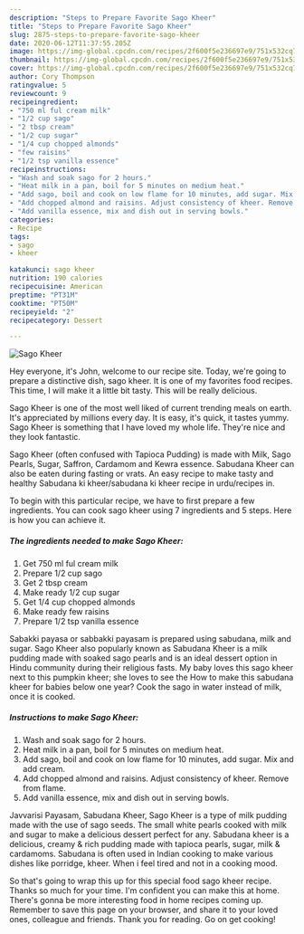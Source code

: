 ```yaml
---
description: "Steps to Prepare Favorite Sago Kheer"
title: "Steps to Prepare Favorite Sago Kheer"
slug: 2875-steps-to-prepare-favorite-sago-kheer
date: 2020-06-12T11:37:55.205Z
image: https://img-global.cpcdn.com/recipes/2f600f5e236697e9/751x532cq70/sago-kheer-recipe-main-photo.jpg
thumbnail: https://img-global.cpcdn.com/recipes/2f600f5e236697e9/751x532cq70/sago-kheer-recipe-main-photo.jpg
cover: https://img-global.cpcdn.com/recipes/2f600f5e236697e9/751x532cq70/sago-kheer-recipe-main-photo.jpg
author: Cory Thompson
ratingvalue: 5
reviewcount: 9
recipeingredient:
- "750 ml ful cream milk"
- "1/2 cup sago"
- "2 tbsp cream"
- "1/2 cup sugar"
- "1/4 cup chopped almonds"
- "few raisins"
- "1/2 tsp vanilla essence"
recipeinstructions:
- "Wash and soak sago for 2 hours."
- "Heat milk in a pan, boil for 5 minutes on medium heat."
- "Add sago, boil and cook on low flame for 10 minutes, add sugar. Mix and add cream."
- "Add chopped almond and raisins. Adjust consistency of kheer. Remove from flame."
- "Add vanilla essence, mix and dish out in serving bowls."
categories:
- Recipe
tags:
- sago
- kheer

katakunci: sago kheer 
nutrition: 190 calories
recipecuisine: American
preptime: "PT31M"
cooktime: "PT50M"
recipeyield: "2"
recipecategory: Dessert

---
```



![Sago Kheer](https://img-global.cpcdn.com/recipes/2f600f5e236697e9/751x532cq70/sago-kheer-recipe-main-photo.jpg)

Hey everyone, it's John, welcome to our recipe site. Today, we're going to prepare a distinctive dish, sago kheer. It is one of my favorites food recipes. This time, I will make it a little bit tasty. This will be really delicious.

Sago Kheer is one of the most well liked of current trending meals on earth. It's appreciated by millions every day. It is easy, it's quick, it tastes yummy. Sago Kheer is something that I have loved my whole life. They're nice and they look fantastic.

Sago Kheer (often confused with Tapioca Pudding) is made with Milk, Sago Pearls, Sugar, Saffron, Cardamom and Kewra essence. Sabudana Kheer can also be eaten during fasting or vrats. An easy recipe to make tasty and healthy Sabudana ki kheer/sabudana ki kheer recipe in urdu/recipes in.


To begin with this particular recipe, we have to first prepare a few ingredients. You can cook sago kheer using 7 ingredients and 5 steps. Here is how you can achieve it.

<!--inarticleads1-->

##### The ingredients needed to make Sago Kheer:

1. Get 750 ml ful cream milk
1. Prepare 1/2 cup sago
1. Get 2 tbsp cream
1. Make ready 1/2 cup sugar
1. Get 1/4 cup chopped almonds
1. Make ready few raisins
1. Prepare 1/2 tsp vanilla essence


Sabakki payasa or sabbakki payasam is prepared using sabudana, milk and sugar. Sago Kheer also popularly known as Sabudana Kheer is a milk pudding made with soaked sago pearls and is an ideal dessert option in Hindu community during their religious fasts. My baby loves this sago kheer next to this pumpkin kheer; she loves to see the How to make this sabudana kheer for babies below one year? Cook the sago in water instead of milk, once it is cooked. 

<!--inarticleads2-->

##### Instructions to make Sago Kheer:

1. Wash and soak sago for 2 hours.
1. Heat milk in a pan, boil for 5 minutes on medium heat.
1. Add sago, boil and cook on low flame for 10 minutes, add sugar. Mix and add cream.
1. Add chopped almond and raisins. Adjust consistency of kheer. Remove from flame.
1. Add vanilla essence, mix and dish out in serving bowls.


Javvarisi Payasam, Sabudana Kheer, Sago Kheer is a type of milk pudding made with the use of sago seeds. The small white pearls cooked with milk and sugar to make a delicious dessert perfect for any. Sabudana kheer is a delicious, creamy &amp; rich pudding made with tapioca pearls, sugar, milk &amp; cardamoms. Sabudana is often used in Indian cooking to make various dishes like porridge, kheer. When i feel tired and not in a cooking mood. 

So that's going to wrap this up for this special food sago kheer recipe. Thanks so much for your time. I'm confident you can make this at home. There's gonna be more interesting food in home recipes coming up. Remember to save this page on your browser, and share it to your loved ones, colleague and friends. Thank you for reading. Go on get cooking!
